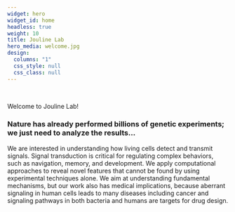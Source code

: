 ```yaml
---
widget: hero
widget_id: home
headless: true
weight: 10
title: Jouline Lab
hero_media: welcome.jpg
design:
  columns: "1"
  css_style: null
  css_class: null
---
```

<br>

Welcome to Jouline Lab! 

### **Nature has already performed billions of genetic experiments; we just need to analyze the results…**

We are interested in understanding how living cells detect and transmit signals. Signal transduction is critical for regulating complex behaviors, such as navigation, memory, and development. We apply computational approaches to reveal novel features that cannot be found by using experimental techniques alone. We aim at understanding fundamental mechanisms, but our work also has medical implications, because aberrant signaling in human cells leads to many diseases including cancer and signaling pathways in both bacteria and humans are targets for drug design.